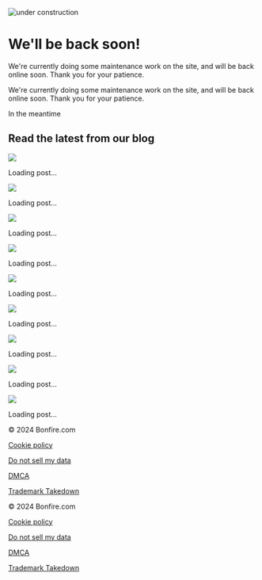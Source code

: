 [](https://www.bonfire.com/)

![under construction](https://framerusercontent.com/images/vAyy6D8bk23QHmfPPgM7DBGkmA.png)

We'll be back soon!
===================

We're currently doing some maintenance work on the site, and will be back online soon. Thank you for your patience.

We're currently doing some maintenance work on the site, and will be back online soon. Thank you for your patience.

In the meantime

Read the latest from our blog
-----------------------------

![](https://framerusercontent.com/images/mkE8dW6NMA7uaHEhTBbYE0pz5gQ.gif)

Loading post...

![](https://framerusercontent.com/images/mkE8dW6NMA7uaHEhTBbYE0pz5gQ.gif)

Loading post...

![](https://framerusercontent.com/images/mkE8dW6NMA7uaHEhTBbYE0pz5gQ.gif)

Loading post...

![](https://framerusercontent.com/images/mkE8dW6NMA7uaHEhTBbYE0pz5gQ.gif)

Loading post...

![](https://framerusercontent.com/images/mkE8dW6NMA7uaHEhTBbYE0pz5gQ.gif)

Loading post...

![](https://framerusercontent.com/images/mkE8dW6NMA7uaHEhTBbYE0pz5gQ.gif)

Loading post...

![](https://framerusercontent.com/images/mkE8dW6NMA7uaHEhTBbYE0pz5gQ.gif)

Loading post...

![](https://framerusercontent.com/images/mkE8dW6NMA7uaHEhTBbYE0pz5gQ.gif)

Loading post...

![](https://framerusercontent.com/images/mkE8dW6NMA7uaHEhTBbYE0pz5gQ.gif)

Loading post...

© 2024 Bonfire.com

[Cookie policy](https://app.termly.io/policy-viewer/policy.html?policyUUID=2712b9d2-7f2f-4b3b-8662-738dd6738209)

[Do not sell my data](https://try.bonfire.com/ccpa/)

[DMCA](https://www.bonfire.com/dmca-notice/)

[Trademark Takedown](https://www.bonfire.com/trademark-takedown/)

© 2024 Bonfire.com

[Cookie policy](https://app.termly.io/policy-viewer/policy.html?policyUUID=2712b9d2-7f2f-4b3b-8662-738dd6738209)

[Do not sell my data](https://try.bonfire.com/ccpa/)

[DMCA](https://www.bonfire.com/dmca-notice/)

[Trademark Takedown](https://www.bonfire.com/trademark-takedown/)